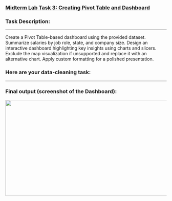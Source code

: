 ### <ins>Midterm Lab Task 3: Creating Pivot Table and Dashboard<ins>
### Task Description:
<hr>
Create a Pivot Table-based dashboard using the provided dataset. Summarize salaries by job role, state, and company size. Design an interactive dashboard highlighting key insights using charts and slicers. Exclude the map visualization if unsupported and replace it with an alternative chart. Apply custom formatting for a polished presentation.

### Here are your data-cleaning task:
<hr>

### Final output (screenshot of the Dashboard):

<img src="After_transformation.png" width="3000" height="300"> <br>
